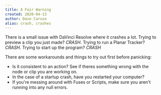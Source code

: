 ```yaml
---
title: A Fair Warning
created: 2020-04-13
author: Dave Caruso
alias: crash, crashes
---
```


There is a small issue with DaVinci Resolve where it crashes a lot. Trying to preview a clip you
just made? *CRASH*. Trying to run a Planar Tracker? *CRASH*. Trying to start up the program? *CRASH*

There are some workarounds and things to try out first before panicking:
- Is it consistent to an action? See if theres something wrong with the node or clip you are working
  on.
- In the case of a startup crash, have you restarted your computer?
- If you're messing around with Fuses or Scripts, make sure you aren't running into any null errors.
